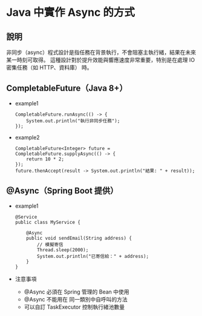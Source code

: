 # Java 中實作 Async 的方式

## 說明

非同步（async）程式設計是指任務在背景執行，不會阻塞主執行緒，結果在未來某一時刻可取得。 這種設計對於提升效能與響應速度非常重要，特別是在處理 IO 密集任務（如 HTTP、資料庫） 時。

## CompletableFuture（Java 8+）

+ example1

    ```
    CompletableFuture.runAsync(() -> {
        System.out.println("執行非同步任務");
    });
    ```

+ example2

    ```
    CompletableFuture<Integer> future = CompletableFuture.supplyAsync(() -> {
        return 10 * 2;
    });
    future.thenAccept(result -> System.out.println("結果: " + result));
    ```

## @Async（Spring Boot 提供）

+ example1

    ```
    @Service
    public class MyService {

        @Async
        public void sendEmail(String address) {
            // 模擬寄信
            Thread.sleep(2000);
            System.out.println("已寄信給：" + address);
        }
    }
    ```

+ 注意事項
   + @Async 必須在 Spring 管理的 Bean 中使用	
   + @Async 不能用在 同一類別中自呼叫的方法	
   + 可以自訂 TaskExecutor 控制執行緒池數量